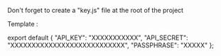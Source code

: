 Don't forget to create a "key.js" file at the root of the project

Template :

export default {
        "API_KEY": "XXXXXXXXXXX",
        "API_SECRET": "XXXXXXXXXXXXXXXXXXXXXXXXXXX",
        "PASSPHRASE": "XXXXX"
};